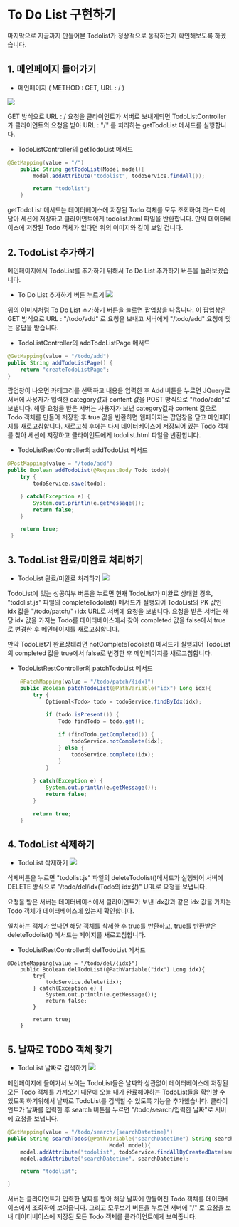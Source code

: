 
# To Do List 구현하기

마지막으로 지금까지 만들어본 Todolist가 정상적으로 동작하는지 확인해보도록 하겠습니다. 

## 1. 메인페이지 들어가기

- 메인페이지 ( METHOD : GET, URL : / )

![](https://velog.velcdn.com/images/092600/post/8db5c80d-efc6-4759-bf96-4d9533458af8/image.png)

GET 방식으로 URL : / 요청을 클라이언트가 서버로 보내게되면 TodoListController가 클라이언트의 요청을 받아 URL : "/" 를 처리하는 getTodoList 메서드를 실행합니다.

- TodoListController의 getTodoList 메서드
```java
@GetMapping(value = "/")
    public String getTodoList(Model model){
        model.addAttribute("todolist", todoService.findAll());

        return "todolist";
    }
```

getTodoList 메서드는 데이터베이스에 저장된 Todo 객체를 모두 조회하여 리스트에 담아 세션에 저장하고 클라이언트에게 todolist.html 파일을 반환합니다. 만약 데이터베이스에 저장된 Todo 객체가 없다면 위의 이미지와 같이 보일 겁니다.

## 2. TodoList 추가하기

메인페이지에서 TodoList를 추가하기 위해서 To Do List 추가하기 버튼을 눌러보겠습니다.

- To Do List 추가하기 버튼 누르기
![](https://velog.velcdn.com/images/092600/post/2f4eaeeb-b7f3-4227-b383-e958b58f914f/image.gif)

위의 이미지처럼 To Do List 추가하기 버튼을 눌르면 팝업창을 나옵니다. 이 팝업창은 GET 방식으로 URL : "/todo/add" 로 요청을 보내고 서버에게 "/todo/add" 요청에 맞는 응답을 받습니다.


- TodoListController의 addTodoListPage 메서드

```java
@GetMapping(value = "/todo/add")
public String addTodoListPage() {
	return "createTodoListPage";
}
```

팝업창이 나오면 카테고리를 선택하고 내용을 입력한 후 Add 버튼을 누르면 JQuery로 서버에 사용자가 입력한 category값과 content 값을 POST 방식으로 "/todo/add"로 보냅니다. 해당 요청을 받은 서버는 사용자가 보낸 category값과 content 값으로 Todo 객체를 만들어 저장한 후 true 값을 반환하면 웹페이지는 팝업창을 닫고 메인페이지를 새로고침합니다. 새로고침 후에는 다시 데이터베이스에 저장되어 있는 Todo 객체를 찾아 세션에 저장하고 클라이언트에게 todolist.html 파일을 반환합니다.

- TodoListRestController의 addTodoList 메서드
```java
@PostMapping(value = "/todo/add")
public Boolean addTodoList(@RequestBody Todo todo){
	try {
		todoService.save(todo);

	} catch(Exception e) {
		System.out.println(e.getMessage());
		return false;
	}

 	return true;
 }

```

## 3. TodoList 완료/미완료 처리하기

- TodoList 완료/미완료 처리하기
![](https://velog.velcdn.com/images/092600/post/12811d33-786d-4ff8-a3ec-36def8d334b8/image.gif)

TodoList에 있는 성공여부 버튼을 누르면 현재 TodoList가 미완료 상태일 경우, "todolist.js" 파일의 completeTodolist() 메서드가 실행되어 TodoList의 PK 값인 idx 값을 "/todo/patch/"+idx URL로 서버에 요청을 보냅니다. 요청을 받은 서버는 해당 idx 값을 가지는 Todo를 데이터베이스에서 찾아 completed 값을 false에서 true 로 변경한 후 메인페이지를 새로고침합니다.

만약 TodoList가 완료상태라면 notCompleteTodolist() 메서드가 실행되어 TodoList의 completed 값을 true에서 false로 변경한 후 메인페이지를 새로고침합니다.

- TodoListRestController의 patchTodoList 메서드
```java
    @PatchMapping(value = "/todo/patch/{idx}")
    public Boolean patchTodoList(@PathVariable("idx") Long idx){
        try {
            Optional<Todo> todo = todoService.findByIdx(idx);
            
            if (todo.isPresent()) {
                Todo findTodo = todo.get();
                
                if (findTodo.getCompleted()) {
                    todoService.notComplete(idx);
                } else {
                    todoService.complete(idx);
                }
            }
        
        } catch(Exception e) {
            System.out.println(e.getMessage());
            return false;
        }

        return true;
    }
```

## 4. TodoList 삭제하기

- TodoList 삭제하기
![](https://velog.velcdn.com/images/092600/post/9161dd7e-58f6-4ccd-8191-f47f57c60c8f/image.gif)

삭제버튼을 누르면 "todolist.js" 파일의 deleteTodolist()메서드가 실행되어 서버에 DELETE 방식으로 "/todo/del/idx(Todo의 idx값)" URL로 요청을 보냅니다.

요청을 받은 서버는 데이터베이스에서 클라이언트가 보낸 idx값과 같은 idx 값을 가지는 Todo 객체가 데이터베이스에 있는지 확인합니다.

일치하는 객체가 있다면 해당 객체를 삭제한 후 true를 반환하고, true를 반환받은 deleteTodolist() 메서드는 페이지를 새로고침합니다.

- TodoListRestController의 delTodoList 메서드
```
@DeleteMapping(value = "/todo/del/{idx}")
    public Boolean delTodoList(@PathVariable("idx") Long idx){
        try{
            todoService.delete(idx);
        } catch(Exception e) {
            System.out.println(e.getMessage());
            return false;
        }

        return true;
    }
```

## 5. 날짜로 TODO 객체 찾기

- TodoList 날짜로 검색하기
![](https://velog.velcdn.com/images/092600/post/b8496bae-9fe6-45f2-95e9-5a9770240e0f/image.gif)

메인페이지에 들어가서 보이는 TodoList들은 날짜와 상관없이 데이터베이스에 저장된 모든 Todo 객체를 가져오기 때문에 오늘 내가 완료해야하는 TodoList들을 확인할 수 있도록 하기위해서 날짜로 TodoList를 검색할 수 있도록 기능을 추가했습니다. 클라이언트가 날짜를 입력한 후 search 버튼을 누르면 "/todo/search/입력한 날짜"로 서버에 요청을 보냅니다.

```java
@GetMapping(value = "/todo/search/{searchDatetime}")
public String searchTodos(@PathVariable("searchDatetime") String searchDatetime,
                                Model model){
	model.addAttribute("todolist", todoService.findAllByCreatedDate(searchDatetime));
	model.addAttribute("searchDatetime", searchDatetime);

	return "todolist";

}
```

서버는 클라이언트가 입력한 날짜를 받아 해당 날짜에 만들어진 Todo 객체를 데이터베이스에서 조회하여 보여줍니다. 그리고 모두보기 버튼을 누르면 서버에 "/" 로 요청을 보내 데이터베이스에 저장된 모든 Todo 객체를 클라이언트에게 보여줍니다.